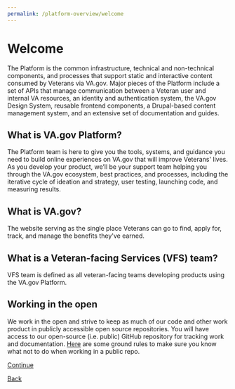 ```yaml
---
permalink: /platform-overview/welcome
---
```


# Welcome

The Platform is the common infrastructure, technical and non-technical components, and processes that support static and interactive content consumed by Veterans via VA.gov. Major pieces of the Platform include a set of APIs that manage communication between a Veteran user and internal VA resources, an identity and authentication system, the VA.gov Design System, reusable frontend components, a Drupal-based content management system, and an extensive set of documentation and guides.

## What is VA.gov Platform?

The Platform team is here to give you the tools, systems, and guidance you need to build online experiences on VA.gov that will improve Veterans' lives. As you develop your product, we’ll be your support team helping you through the VA.gov ecosystem, best practices, and processes, including the iterative cycle of ideation and strategy, user testing, launching code, and measuring results.

## What is VA.gov?

The website serving as the single place Veterans can go to find, apply for, track, and manage the benefits they've earned.

## What is a Veteran-facing Services (VFS) team?

VFS team is defined as all veteran-facing teams developing products using the VA.gov Platform.

## Working in the open

We work in the open and strive to keep as much of our code and other work product in publicly accessible open source repositories. You will have access to our open-source (i.e. public) GitHub repository for tracking work and documentation. [Here](https://github.com/department-of-veterans-affairs/va.gov-team/blob/master/platform/working-with-vsp/policies-work-norms/sensitive-guidance.md) are some ground rules to make sure you know what not to do when working in a public repo.

[Continue](./3_SUPPORT.md)

[Back](./1_OVERVIEW_VIDEO.md)
